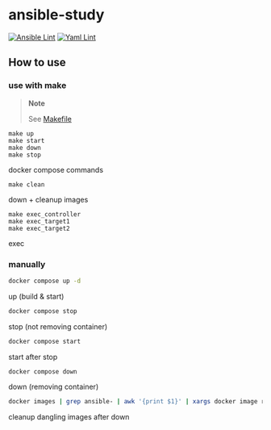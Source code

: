 # ansible-study

[![Ansible Lint](https://github.com/sh-cho/ansible-study/actions/workflows/ansible-lint.yml/badge.svg?branch=main&event=push)](https://github.com/sh-cho/ansible-study/actions/workflows/ansible-lint.yml)
[![Yaml Lint](https://github.com/sh-cho/ansible-study/actions/workflows/yaml-lint.yml/badge.svg?branch=main&event=push)](https://github.com/sh-cho/ansible-study/actions/workflows/yaml-lint.yml)

## How to use

### use with make

> **Note**
>
> See [Makefile](Makefile)

```
make up
make start
make down
make stop
```
docker compose commands

```
make clean
```
down + cleanup images

```
make exec_controller
make exec_target1
make exec_target2
```
exec

### manually

```sh
docker compose up -d
```
up (build & start)

```sh
docker compose stop
```
stop (not removing container)

```sh
docker compose start
```
start after stop

```sh
docker compose down
```
down (removing container)

```sh
docker images | grep ansible- | awk '{print $1}' | xargs docker image rm
```
cleanup dangling images after down

